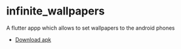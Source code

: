 
# infinite_wallpapers
   A flutter appp which allows to set wallpapers to the android phones

- [Download apk](https://github.com/Deependrakashya/infinite_wallpapers/releases/download/test/infinite-wallpaper-release.apk)


